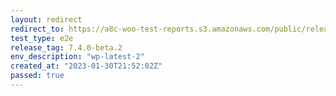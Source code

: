 ```yaml
---
layout: redirect
redirect_to: https://a8c-woo-test-reports.s3.amazonaws.com/public/release/7.4.0-beta.2/wp-latest-2/e2e/index.html
test_type: e2e
release_tag: 7.4.0-beta.2
env_description: "wp-latest-2"
created_at: "2023-01-30T21:52:02Z"
passed: true
---
```


